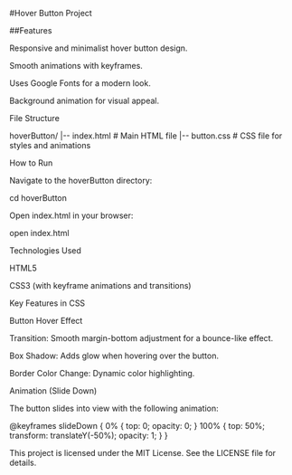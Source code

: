 #Hover Button Project

##Features

Responsive and minimalist hover button design.

Smooth animations with keyframes.

Uses Google Fonts for a modern look.

Background animation for visual appeal.

File Structure

hoverButton/
|-- index.html       # Main HTML file
|-- button.css       # CSS file for styles and animations

How to Run

Navigate to the hoverButton directory:

cd hoverButton

Open index.html in your browser:

open index.html

Technologies Used

HTML5

CSS3 (with keyframe animations and transitions)

Key Features in CSS

Button Hover Effect

Transition: Smooth margin-bottom adjustment for a bounce-like effect.

Box Shadow: Adds glow when hovering over the button.

Border Color Change: Dynamic color highlighting.

Animation (Slide Down)

The button slides into view with the following animation:

@keyframes slideDown {
    0% {
        top: 0;
        opacity: 0;
    }
    100% {
        top: 50%;
        transform: translateY(-50%);
        opacity: 1;
    }
}


This project is licensed under the MIT License. See the LICENSE file for details.

